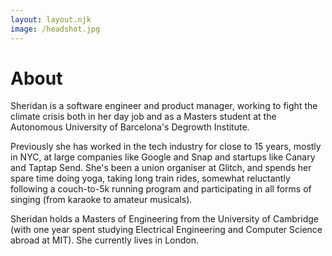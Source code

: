 ```yaml
---
layout: layout.njk
image: /headshot.jpg
---
```


# About

Sheridan is a software engineer and product manager, working to fight the climate crisis both in her day job and as a Masters student at the Autonomous University of Barcelona's Degrowth Institute.

Previously she has worked in the tech industry for close to 15 years, mostly in NYC, at large companies like Google and Snap and startups like Canary and Taptap Send. She's been a union organiser at Glitch, and spends her spare time doing yoga, taking long train rides, somewhat reluctantly following a couch-to-5k running program and participating in all forms of singing (from karaoke to amateur musicals).

Sheridan holds a Masters of Engineering from the University of Cambridge (with one year spent studying Electrical Engineering and Computer Science abroad at MIT). She currently lives in London.
